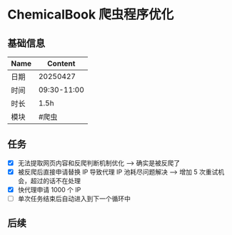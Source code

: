 # ChemicalBook 爬虫程序优化

## 基础信息

| Name | Content     |
| ---- | ----------- |
| 日期 | 20250427    |
| 时间 | 09:30-11:00 |
| 时长 | 1.5h        |
| 模块 | #爬虫       |

## 任务

- [x] 无法提取网页内容和反爬判断机制优化 --> 确实是被反爬了
- [x] 被反爬后直接申请替换 IP 导致代理 IP 池耗尽问题解决 --> 增加 5 次重试机会，超过的话不在处理
- [x] 快代理申请 1000 个 IP
- [ ] 单次任务结束后自动进入到下一个循环中

## 后续

